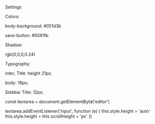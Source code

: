 Settings

Colors:

body-background: #051d3b

save-button: #5081fb


Shadow:

rgb(0,0,0,0.24)

Typography:

inter;
Title: height 21px;

body: 16px;

Sidebar Title: 12px;



const textarea = document.getElementById('editor')

textarea.addEventListener('input', function (e) {
  this.style.height = 'auto'
  this.style.height = this.scrollHeight + 'px'
})
